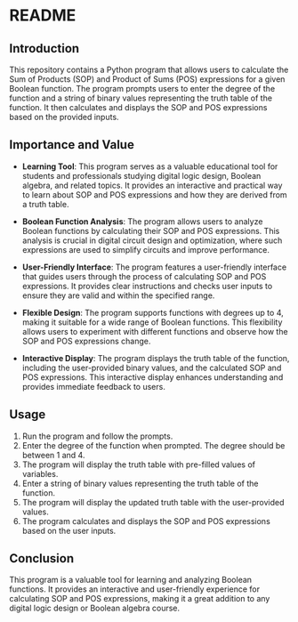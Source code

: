 # README

## Introduction

This repository contains a Python program that allows users to calculate the Sum of Products (SOP) and Product of Sums (POS) expressions for a given Boolean function. The program prompts users to enter the degree of the function and a string of binary values representing the truth table of the function. It then calculates and displays the SOP and POS expressions based on the provided inputs.

## Importance and Value

- **Learning Tool**: This program serves as a valuable educational tool for students and professionals studying digital logic design, Boolean algebra, and related topics. It provides an interactive and practical way to learn about SOP and POS expressions and how they are derived from a truth table.

- **Boolean Function Analysis**: The program allows users to analyze Boolean functions by calculating their SOP and POS expressions. This analysis is crucial in digital circuit design and optimization, where such expressions are used to simplify circuits and improve performance.

- **User-Friendly Interface**: The program features a user-friendly interface that guides users through the process of calculating SOP and POS expressions. It provides clear instructions and checks user inputs to ensure they are valid and within the specified range.

- **Flexible Design**: The program supports functions with degrees up to 4, making it suitable for a wide range of Boolean functions. This flexibility allows users to experiment with different functions and observe how the SOP and POS expressions change.

- **Interactive Display**: The program displays the truth table of the function, including the user-provided binary values, and the calculated SOP and POS expressions. This interactive display enhances understanding and provides immediate feedback to users.

## Usage

1. Run the program and follow the prompts.
2. Enter the degree of the function when prompted. The degree should be between 1 and 4.
3. The program will display the truth table with pre-filled values of variables.
4. Enter a string of binary values representing the truth table of the function.
5. The program will display the updated truth table with the user-provided values.
6. The program calculates and displays the SOP and POS expressions based on the user inputs.

## Conclusion

This program is a valuable tool for learning and analyzing Boolean functions. It provides an interactive and user-friendly experience for calculating SOP and POS expressions, making it a great addition to any digital logic design or Boolean algebra course.
